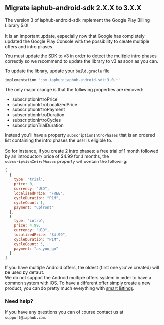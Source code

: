 ## Migrate iaphub-android-sdk 2.X.X to 3.X.X

The version 3 of iaphub-android-sdk implement the Google Play Billing Library 5.0!<br/><br/>
It is an important update, especially now that Google has completely updated the Google Play Console with the possibility to create multiple offers and intro phases.

You must update the SDK to v3 in order to detect the multiple intro phases correctly so we recommend to update the library to v3 as soon as you can.

To update the library, update your `build.gradle` file
```js
implementation 'com.iaphub:iaphub-android-sdk:3.0.+'
```

The only major change is that the following properties are removed:
- subscriptionIntroPrice
- subscriptionIntroLocalizedPrice
- subscriptionIntroPayment
- subscriptionIntroDuration
- subscriptionIntroCycles
- subscriptionTrialDuration

Instead you'll have a property `subscriptionIntroPhases` that is an ordered list containing the intro phases the user is eligible to.<br/><br/>
So for instance, if you create 2 intro phases: a free trial of 1 month followed by an introductory price of $4.99 for 3 months, the `subscriptionIntroPhases` property will contain the following:

```js
[
  {
    type: "trial",
    price: 0,
    currency: "USD",
    localizedPrice: "FREE",
    cycleDuration: "P1M",
    cycleCount: 1,
    payment: "upfront"
  },
  {
    type: "intro",
    price: 4.99,
    currency: "USD",
    localizedPrice: "$4.99",
    cycleDuration: "P1M",
    cycleCount: 3,
    payment: "as_you_go"
  }
]
```

If you have multiple Android offers, the oldest (first one you've created) will be used by default.<br/>
We do not support the Android multiple offers system in order to have a common system with iOS. To have a different offer simply create a new product, you can do pretty much everything with [smart listings](https://www.iaphub.com/docs/resources/smart-listing).

### Need help?

If you have any questions you can of course contact us at `support@iaphub.com`.